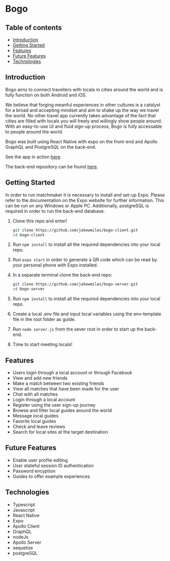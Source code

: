 # Bogo

## Table of contents
- [Introduction](#Introduction)
- [Getting Started](#Getting-Started)
- [Features](#Features)
- [Future Features](#Future-Features)
- [Technologies](#Technologies)

## Introduction
Bogo aims to connect travellers with locals in cities around the world and is fully function on both Android and iOS.

We believe that forging meanful experiences in other cultures is a catalyst for a broad and accepting mindset and aim to shake up the way we travel the world. No other travel app currently takes advantage of the fact that cities are filled with locals you will freely and willingly show people around. With an easy-to-use UI and fluid sign-up process, Bogo is fully accessable to people around the world.

Bogo was built using React Native with expo on the front-end and Apollo GraphQL and PostgreSQL on the back-end.

See the app in action [here](https://www.youtube.com/watch?v=XGm-QTy6qhg).

The back-end repository can be found [here](https://github.com/jakewmiles/bogo-server).

## Getting Started

In order to run matchmaker it is necessary to install and set-up Expo. Please refer to the documentation on the Expo website for further information. This can be run on any Windows or Apple PC. Additionally, postgreSQL is required in order to run the back-end database. 

1. Clone this repo and enter!

   ```bash
   git clone https://github.com/jakewmiles/bogo-client.git
   cd bogo-client
   ```

2. Run ````npm install```` to install all the required dependencies into your local repo. 

3. Run ````expo start```` in order to generate a QR code which can be read by your personal phone with Expo installed.

4. In a separate terminal clone the back-end repo: 

   ```bash
   git clone https://github.com/jakewmiles/bogo-server.git
   cd bogo-server
   ```
   
6. Run ````npm install```` to install all the required dependencies into your local repo. 

7. Create a local .env file and input local variables using the env-template file in the root folder as guide.

8. Run ````node server.js````  from the sever root in order to start up the back-end.

9. Time to start meeting locals!

## Features

- Users login through a local account or through Facebook
- View and add new friends
- Make a match between two existing friends
- View all matches that have been made for the user
- Chat with all matches
- Login through a local account
- Register using the user sign-up journey 
- Browse and filter local guides around the world
- Message local guides
- Favorite local guides
- Check and leave reviews
- Search for local sites at the target destination

## Future Features

- Enable user profile editing
- User stateful session ID authentication
- Password encyption
- Guides to offer example experiences

## Technologies

- Typescript
- Javascript
- React Native
- Expo
- Apollo Client
- GraphQL
- nodeJs
- Apollo Server
- sequelize
- postgreSQL
